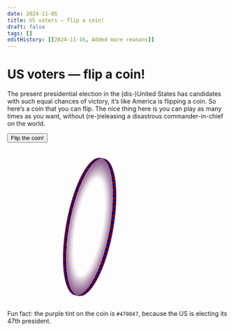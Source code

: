 ```yaml
---
date: 2024-11-05
title: US voters — flip a coin!
draft: false
tags: []
editHistory: [[2024-11-16, Added more reasons]]
---
```


<style>
	/* To do: clean up this code! */
	:root {
		--pi: 3.14159265358979;
		--coin-diameter: min(20rem, 50vw);
		--coin-thickness: calc(var(--coin-diameter) / 40);
		--coin-edge-count: 48; /* This should be the number of children of #coin-edge */
		--coin-edge-face-length: calc(var(--coin-diameter) * var(--pi) / var(--coin-edge-count));
		--coin-edge-background: repeating-linear-gradient(darkblue 0%, darkred calc(0.25 * var(--coin-edge-face-length)), darkblue calc(0.5 * var(--coin-edge-face-length)));
		--animation-start-delay: -0.4s;
	}
	#coin-container {
		display: block;
		flex-shrink: 0;
		width: var(--coin-diameter);
		height: var(--coin-diameter);
		perspective: calc(10 * var(--coin-diameter));
		margin-top: 1rem;
		margin-bottom: 2rem;
	}
	#coin-container * {
		transform-style: preserve-3d;
	}
	#coin {
		width: 100%;
		height: 100%;
		position: relative;
		transition: rotate 0.5s;
		transform-style: preserve-3d;
		animation: 0.5s var(--animation-start-delay) infinite linear spin, 1.5s var(--animation-start-delay) infinite ease-in-out wobble;
		animation-play-state: paused;
		animation-fill-mode: forwards;
		animation-composition: accumulate;
		transform-origin: bottom;
	}
	.spinning #coin {
		animation-play-state: running;
	}
	.harris #coin {
		animation: 0.5s var(--animation-start-delay) 3 linear spin, 1.5s var(--animation-start-delay) 1 ease-in-out wobble;
	}
	.trump #coin {
		animation: 0.5s var(--animation-start-delay) 3 linear spin, 1.5s var(--animation-start-delay) 1 ease-in-out wobble;
		rotate: y 900deg;
	}
	/* The ::before & ::after would be on the <img> elements, but <img> elements can’t have pseudo-elements. */
	#coin::before, #coin::after {
		content: '';
		position: absolute;
		inset: 0;
		border-radius: 50%;
		background-image: radial-gradient(circle at 50% 50%, transparent, transparent, #470047);
	}
	#coin::before {
		translate: 0 0 calc(1px + var(--coin-thickness) / 2);
	}
	#coin::after {
		translate: 0 0 calc(-1px - var(--coin-thickness) / 2);
	}
	#coin-container img {
		position: absolute;
		width: 100%;
		height: 100%;
		aspect-ratio: 1 / 1;
		border-radius: 50%;
		backface-visibility: hidden;
	}
	#coin-container img:first-of-type {
		translate: 0 0 calc(var(--coin-thickness) / 2);
	}
	#coin-container img:last-of-type {
		rotate: y 180deg;
		translate: 0 0 calc(var(--coin-thickness) / -2);
	}
	#coin-edge div {
		width: var(--coin-thickness);
		height: var(--coin-diameter);
		position: absolute;
		top: 0;
		left: 50%;
		transform: translateX(-50%) rotateY(90deg) rotateX(calc(90deg + var(--index) * 360deg / var(--coin-edge-count)));
	}
	#coin-edge div::before {
		content: '';
		position: absolute;
		display: block;
		width: var(--coin-thickness);
		height: var(--coin-edge-face-length);
		background: var(--coin-edge-background);
		background-size: var(--coin-thickness) calc(2* var(--coin-edge-face-length));
		background-position-y: calc(var(--coin-edge-face-length) * var(--index) / var(--coin-edge-count));
		transform: rotateX(calc(90deg * (var(--coin-edge-count) - 2) / var(--coin-edge-count)));
		transform-origin: top;
		backface-visibility: visible;
	}

	@keyframes spin {
		from {
			rotate: y 0deg;
		}
		to {
			rotate: y 360deg;
		}
	}

	@keyframes wobble {
		0% {
			rotate: x 0deg;
		}
		25% {
			rotate: x 10deg;
		}
		50% {
			rotate: x 0deg;
		}
		75% {
			rotate: x -20deg;
		}
		100% {
			rotate: x 0deg;
		}
	}

	@media (min-width: 48rem) {
		#coin-container {
			shape-outside: circle(calc(50% + 2rem));
	 		float: left;
			margin-right: 2rem;
		}
	}

	.text.harris:not(.harris *) {
		display: none;
	}

	.text.trump:not(.trump *) {
		display: none;
	}

	.text h2 {
		margin-top: 0;
	}
</style>

# US voters — flip a coin!

The present presidential election in the (dis-)United States has candidates with such equal chances of victory, it’s like America is flipping a coin.
So here’s a coin that you can flip.
The nice thing here is you can play as many times as you want, without (re-)releasing a disastrous commander-in-chief on the world.

<button type="button" id="btn-spin">Flip the coin!</button>

<div id="page-container">

<div id="coin-container">
	<div id="coin">
		<img src="/blog/images/2024/harris.webp" alt="Kamala Harris" />
		<img src="/blog/images/2024/trump.webp" alt="Donald Trump" />
		<div id="coin-edge">
			<div style="--index: 0;"></div>
			<div style="--index: 1;"></div>
			<div style="--index: 2;"></div>
			<div style="--index: 3;"></div>
			<div style="--index: 4;"></div>
			<div style="--index: 5;"></div>
			<div style="--index: 6;"></div>
			<div style="--index: 7;"></div>
			<div style="--index: 8;"></div>
			<div style="--index: 9;"></div>
			<div style="--index: 10;"></div>
			<div style="--index: 11;"></div>
			<div style="--index: 12;"></div>
			<div style="--index: 13;"></div>
			<div style="--index: 14;"></div>
			<div style="--index: 15;"></div>
			<div style="--index: 16;"></div>
			<div style="--index: 17;"></div>
			<div style="--index: 18;"></div>
			<div style="--index: 19;"></div>
			<div style="--index: 20;"></div>
			<div style="--index: 21;"></div>
			<div style="--index: 22;"></div>
			<div style="--index: 23;"></div>
			<div style="--index: 24;"></div>
			<div style="--index: 25;"></div>
			<div style="--index: 26;"></div>
			<div style="--index: 27;"></div>
			<div style="--index: 28;"></div>
			<div style="--index: 29;"></div>
			<div style="--index: 30;"></div>
			<div style="--index: 31;"></div>
			<div style="--index: 32;"></div>
			<div style="--index: 33;"></div>
			<div style="--index: 34;"></div>
			<div style="--index: 35;"></div>
			<div style="--index: 36;"></div>
			<div style="--index: 37;"></div>
			<div style="--index: 38;"></div>
			<div style="--index: 39;"></div>
			<div style="--index: 40;"></div>
			<div style="--index: 41;"></div>
			<div style="--index: 42;"></div>
			<div style="--index: 43;"></div>
			<div style="--index: 44;"></div>
			<div style="--index: 45;"></div>
			<div style="--index: 46;"></div>
			<div style="--index: 47;"></div>
		</div>
	</div>
</div>

<div class="text harris">

<h2>The coin chooses Kamala Harris.</h2>

<p>She’s a prosecutor, not a felon.</p>
<p>She’d be the first female US president.</p>
<p>She says she’ll expand healthcare access (Obamacare) for elderly people.</p>
<p>If a hurricane hits, she might do more than throw some paper towels at people.</p>
<p>She would continue the West’s strong support for Ukraine against the Russian invasion.</p>
<p>Her running-mate Tim Walz seems fun — and he knows how to laugh at the far right when they’re being “weird”.</p>
<p>Her manifesto includes measures to make groceries cheaper.</p>
<p>She says she’ll crack down on price-gouging in pharmaceuticals.</p>
<p>Harris cast the deciding vote to pass the Inflation Reduction Act, which gave huge investments in renewable energy in the USA.</p>
<p>She probably won’t sell off much public land to rich pollutors.</p>
<p>She publicly says she wants a ceasefire in Gaza.</p>
<p>She intends to incentivise at least 1.2 million more affordable houses to be built, according to her manifesto.</p>
<p>Harris would give down-payments of up to $25k to people buying their first house.</p>
<p>She says she’ll reverse tax-cuts that Trump made for the ultra-wealthy.</p>
<p>Harris claims to offer “a new way forward for the middle class”.</p>
<p>Apparently she’s the first incumbent vice-president to visit a reproductive health-care clinic.</p>
<p>Her running-mate Tim Walz reduced gun violence by increasing background checks on fire-arm purchases.</p>
<p>Endorsed by Taylor Swift, Harrison Ford, Beyoncé, Bruce Springsteen, Katy Perry, Eminem, Cardi B, Lady Gaga, Billie Eilish (and Finneas), Arnold Schwarzenegger, Madonna, Bad Bunny, Jennifer Lopez, Samuel L Jackson…</p>
<p>Harris probably wouldn’t call Puerto Rico a “floating island of garbage”.</p>
<p>
	Harris’s running-mate Tim Walz seems to have been a principled and caring teacher.
	He even helped found his school’s first Gay-Straight Alliance, in the 1990s.
</p>
<p>She seems to be interested in tackling climate change.</p>
<p>The Democrats took the Covid-19 pandemic more seriously than the Republicans did.</p>
<p>Economists largely favour her plan over Trump’s.</p>
<p>Major newspapers have endorsed her, and the editorial teams of the Los Angeles Times and Washington Post also voted to endorse her.</p>
<p>Very importantly, she’s not Trump.</p>

</div>

<div class="text trump">

<h2>The coin chooses Donald Trump.</h2>

<p>He said he’d be a dictator “on day one”.</p>
<p>This guy said (wrongly) that wind turbines are killing thousands of bald eagles. And whales.</p>
<p>This guy whipped up racial hatred by falsely accusing Haitian immigrants of eating dogs and cats.</p>
<p>He took the US out the Paris Climate Accords.</p>
<p>He has repeatedly called global warming a hoax.</p>
<p>Inciting an insurrection isn’t really very good.</p>
<p>I think a president should have some convictions. But probably not criminal ones.</p>
<p>The guy tried to ban all Muslims from entering the USA.</p>
<p>His last presidency would have been even worse, if his staff had been more competent.</p>
<p>Trump would repeal the Affordable Care Act (Obamacare), replacing it with “concepts of a plan”. Whatever that is, it would be vastly expensive for anyone requiring a lot of medical treatment.</p>
<p>He boasted about sexually assaulting women. Then said it was just “locker-room talk”.</p>
<p>Seriously, how many women has he sexually assaulted?</p>
<p>After the 2020 election, he asked election officials in the state of Georgia to “find” 11,780 more votes for him.</p>
<p>His plan for enabling more Americans to own a house involves deporting millions of people deemed too foreign.</p>
<p>His running-mate JD Vance deliberately called legal residents “illegal aliens”, and says he intends to continue abusing language (and immigrants) in this way.</p>
<p>He still claims to have won the 2020 election!</p>
<p>Trump intends to put Robert F Kennedy in positions of high power, such as in health agencies. He’s a vaccine skeptic.</p>
<p>Tax-cuts for the very rich!</p>
<p>Mar-a-Lago seems like an odd place for keeping boxes of state secrets.</p>
<p>Endorsed by Kid Rock. I don’t know who that is. Apparently a rapper.</p>
<p>
	His previous vice-president was an evangelical homophobe (Mike Pence).
	He rightly disagreed with Trump on the question of who won the 2020 election.
	Trump fans threatened to hang him for that.
</p>
<p>The Trump campaign (via “comedian” Tony Hinchcliffe) called Puerto Rico a “floating island of garbage”.</p>
<p>Attacks on transgender rights have been a major feature of Republican politics across the USA.</p>
<p>I expect the Republicans to be even more pro-Israel and anti-Palestine than Joe Biden. Gaza and the West Bank may be fully subsumed into Israel.</p>
<p>Trump’s handling of the Covid-19 pandemic was so cavalier, he caught it himself.</p>
<p>Expect abortion to be a lot harder to access.</p>
<p>Tax breaks and reduced regulations on fossil fuel corporations will accelerate global warming.</p>
<p>Trump would install judges friendly to himself and other criminals.</p>
<p>Newspapers may not report on his misdeeds for fear of retaliation. Jeff Bezos has already prevented the Washington Post from endorsing Harris. Likewise the Los Angeles Times with its owner Patrick Soon-Shiong.</p>
<p>My friends in the USA call him a fascist. People who have worked with him call him a fascist. Experts in fascism call him a fascist.</p>

</div>

</div>

<p style="clear: both">
	Fun fact: the purple tint on the coin is <code>#470047</code>, because the US is electing its 47th president.
</p>

<!--

Sources:
- Kamala Harris photo: https://en.wikipedia.org/wiki/File:Kamala_Harris_Vice_Presidential_Portrait.jpg
- Donald Trump photo: https://commons.wikimedia.org/wiki/File:Donald_Trump_official_portrait.jpg

 -->

<script>
	const body = document.querySelector('body')
	const coin = document.querySelector('#coin')

	const harrisParas = [...document.querySelectorAll('.text.harris p')]
	const trumpParas = [...document.querySelectorAll('.text.trump p')]

	function hideParasExceptOneAtRandom(winner) {
		const paras = winner === 'harris' ? harrisParas : trumpParas;
		const randomIndex = Math.floor(Math.random() * paras.length);
		paras.forEach(para => para.setAttribute('hidden', ''));
		paras[randomIndex].removeAttribute('hidden');
	}

	const spinButton = document.querySelector("#btn-spin");
	spinButton.addEventListener("click", (e) => {
		spinButton.setAttribute("disabled", "")
		spinButton.textContent = "Flipping…"
		coin.style.rotate = "";
		body.className = "spinning";
		window.setTimeout(() => {
			const winner = Math.random() > 0.5 ? "harris" : "trump";
			body.className = winner;
			coin.style.rotate = winner === 'harris' ? "y 0deg" : 'y 180deg';
			hideParasExceptOneAtRandom(winner)
			spinButton.textContent = "Flip the coin"
			spinButton.removeAttribute("disabled")
		}, 3000)
	})

</script>

